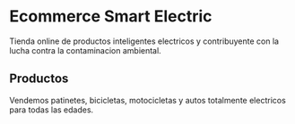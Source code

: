 # Ecommerce Smart Electric

Tienda online de productos inteligentes electricos y contribuyente con la lucha contra la contaminacion ambiental.

## Productos

Vendemos patinetes, bicicletas, motocicletas y autos totalmente electricos para todas las edades.
